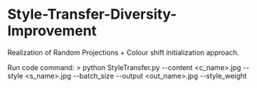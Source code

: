 # Style-Transfer-Diversity-Improvement
Realization of Random Projections + Colour shift initialization approach.

Run code command: > python StyleTransfer.py --content <c_name>.jpg --style <s_name>.jpg --batch_size <desired number of stylizations> --output <out_name>.jpg --style_weight <stylization strength hyperparameter>
